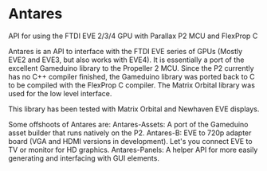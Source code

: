 # Antares
API for using the FTDI EVE 2/3/4 GPU with Parallax P2 MCU and FlexProp C

Antares is an API to interface with the FTDI EVE series of GPUs (Mostly EVE2 and EVE3, but also works with EVE4).
It is essentially a port of the excellent Gameduino library to the Propeller 2 MCU.
Since the P2 currently has no C++ compiler finished, the Gameduino library was ported back to C to be compiled with the FlexProp C compiler.
The Matrix Orbital library was used for the low level interface.

This library has been tested with Matrix Orbital and Newhaven EVE displays.

Some offshoots of Antares are:
Antares-Assets:  A port of the Gameduino asset builder that runs natively on the P2.
Antares-B:  EVE to 720p adapter board (VGA and HDMI versions in development).  Let's you connect EVE to TV or monitor for HD graphics.
Antares-Panels:  A helper API for more easily generating and interfacing with GUI elements.



